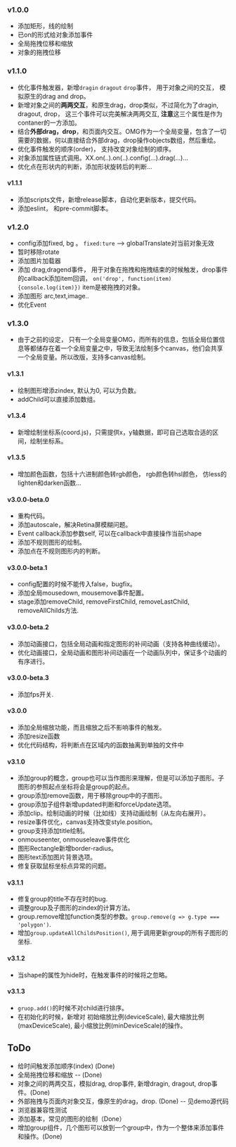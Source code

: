### v1.0.0
* 添加矩形，线的绘制
* 已on的形式给对象添加事件
* 全局拖拽位移和缩放
* 对象的拖拽位移

### v1.1.0
* 优化事件触发器，新增`dragin` `dragout` `drop`事件， 用于对象之间的交互， 模拟原生的drag and drop。
* 新增对象之间的**两两交互**，和原生drag，drop类似，不过简化为了dragin, dragout, drop， 这三个事件可以完美解决两两交互, **注意**这三个属性是作为contaner的一方添加。
* 结合**外部drag，drop**，和页面内交互。OMG作为一个全局变量，包含了一切需要的数据，何以直接结合外部drag，drop操作objects数组，然后重绘。
* 优化事件触发的顺序(order)， 支持改变对象绘制的顺序。
* 对象添加属性链式调用。XX.on(..).on(..).config(...).drag(...)...
* 优化点在形状内的判断，添加形状旋转后的判断...

#### v1.1.1
* 添加scripts文件，新增release脚本，自动化更新版本，提交代码。
* 添加eslint， 和pre-commit脚本。

### v1.2.0
* config添加fixed, bg 。 `fixed:ture` --> globalTranslate对当前对象无效
* 暂时移除rotate
* 添加图片加载器
* 添加 drag,dragend事件， 用于对象在拖拽和拖拽结束的时候触发，drop事件的callback添加item回调， `on('drop', function(item) {console.log(item)})` item是被拖拽的对象。
* 添加图形 arc,text,image..
* 优化Event

### v1.3.0
* 由于之前的设定， 只有一个全局变量OMG，而所有的信息，包括全局位置信息等都储存在着一个全局变量之中，导致无法绘制多个canvas，他们会共享一个全局变量。所以改版，支持多canvas绘制。

#### v1.3.1
* 绘制图形增添zindex, 默认为0, 可以为负数。
* addChild可以直接添加数组。

#### v1.3.4
*  新增绘制坐标系(coord.js)，只需提供x，y轴数据，即可自己选取合适的区间，绘制坐标系。

#### v1.3.5
*  增加颜色函数，包括十六进制颜色转rgb颜色， rgb颜色转hsl颜色， 仿less的lighten和darken函数...

#### v3.0.0-beta.0
*  重构代码。
*  添加autoscale，解决Retina屏模糊问题。
*  Event callback添加参数self, 可以在callback中直接操作当前shape
*  添加不规则图形的绘制。
*  添加点在不规则图形内的判断。

#### v3.0.0-beta.1
* config配置的时候不能传入false，bugfix。
* 添加全局mousedown, mousemove事件配置。
* stage添加removeChild, removeFirstChild, removeLastChild, removeAllChilds方法.

#### v3.0.0-beta.2
* 添加动画接口，包括全局动画和指定图形的补间动画（支持各种曲线缓动）。
* 优化动画接口，全局动画和图形补间动画在一个动画队列中，保证多个动画的有序进行。

#### v3.0.0-beta.3
* 添加fps开关.

#### v3.0.0
* 添加全局缩放功能，而且缩放之后不影响事件的触发。
* 添加resize函数
* 优化代码结构，将判断点在区域内的函数抽离到单独的文件中

#### v3.1.0
* 添加group的概念，group也可以当作图形来理解，但是可以添加子图形。子图形的参照起点坐标将会是group的起点。
* group添加remove函数，用于移除group中的子图形。
* group添加子组件新增updated判断和forceUpdate选项。
* 添加clip。绘制动画的时候（比如线）支持动画绘制（从左向右展开）。
* resize事件优化，canvas支持改变style.position。
* group支持添加title绘制。
* onmouseenter, onmouseleave事件优化
* 图形Rectangle新增border-radius。
* 图形text添加图片背景选项。
* 修复获取鼠标坐标点异常的问题。

#### v3.1.1
* 修复group的title不存在时的bug.
* 调整group及子图形的zindex的计算方法。
* group.remove增加function类型的参数。`group.remove(g => g.type === 'polygon')`.
* 增加`group.updateAllChildsPosition()`, 用于调用更新group的所有子图形的坐标.

#### v3.1.2
* 当shape的属性为hide时，在触发事件的时候将之忽略。

#### v3.1.3
* `gruop.add()`的时候不对child进行排序。
* 在初始化的时候，新增对 初始缩放比例(deviceScale), 最大缩放比例(maxDeviceScale), 最小缩放比例(minDeviceScale)的操作。


## ToDo

* 给时间触发添加顺序(index) (Done)
* 全局拖拽位移和缩放 -- (Done)
* 对象之间的两两交互，模拟drag, drop事件, 新增dragin, dragout, drop事件。(Done)
* 外部拖拽与页面内对象交互，像原生的drag，drop. (Done) -- 见demo源代码
* 浏览器兼容性测试
* 添加基本，常见的图形的绘制（Done）
* 增加group组件，几个图形可以放到一个group中，作为一个整体来添加事件和操作。(Done)